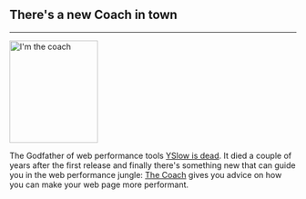 ## There's a new Coach in town
* * *
<img src="{{site.baseurl}}/img/logos/coach.png" class="pull-left img-big" alt="I'm the coach" width="155" height="180">

The Godfather of web performance tools [YSlow is dead](http://4.bp.blogspot.com/-gEqiZsYvoV4/T2FM-E7UvcI/AAAAAAAAIeE/Sg0GxV2hVLE/s1600/PDVD_138.BMP). It died a couple of years after the first release and finally there's something new that can guide you in the web performance jungle: [The Coach]({{site.baseurl}}/documentaion/coach/) gives you advice on how you can make your web page more performant.
